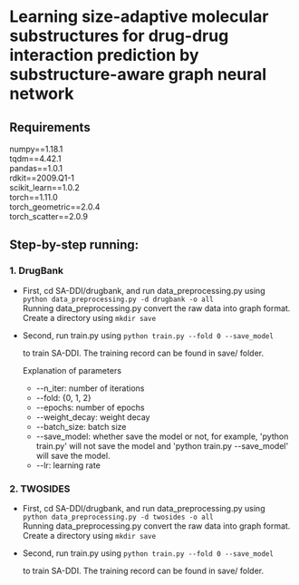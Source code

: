 # Learning size-adaptive molecular substructures for drug-drug interaction prediction by substructure-aware graph neural network

## Requirements  

numpy==1.18.1 \
tqdm==4.42.1 \
pandas==1.0.1 \
rdkit==2009.Q1-1 \
scikit_learn==1.0.2 \
torch==1.11.0 \
torch_geometric==2.0.4 \
torch_scatter==2.0.9

## Step-by-step running:  
### 1. DrugBank
- First, cd SA-DDI/drugbank, and run data_preprocessing.py using  
  `python data_preprocessing.py -d drugbank -o all`  
  Running data_preprocessing.py convert the raw data into graph format.
   Create a directory using
  `mkdir save`  
  
- Second, run train.py using 
  `python train.py --fold 0 --save_model` 

  to train SA-DDI. The training record can be found in save/ folder.

  Explanation of parameters

  - --n_iter: number of iterations
  - --fold: {0, 1, 2}
  - --epochs: number of epochs
  - --weight_decay: weight decay
  - --batch_size: batch size
  - --save_model: whether save the model or not, for example, 'python train.py' will not save the model and 'python train.py --save_model' will save the model.
  - --lr: learning rate
### 2. TWOSIDES
- First, cd SA-DDI/drugbank, and run data_preprocessing.py using  
  `python data_preprocessing.py -d twosides -o all`   
  Running data_preprocessing.py convert the raw data into graph format.
  Create a directory using
  `mkdir save` 
- Second, run train.py using 
  `python train.py --fold 0 --save_model` 

  to train SA-DDI. The training record can be found in save/ folder.
